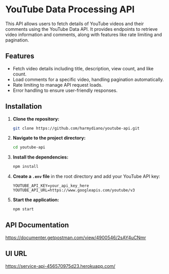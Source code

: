 # YouTube Data Processing API

This API allows users to fetch details of YouTube videos and their comments using the YouTube Data API. It provides endpoints to retrieve video information and comments, along with features like rate limiting and pagination.

## Features

- Fetch video details including title, description, view count, and like count.
- Load comments for a specific video, handling pagination automatically.
- Rate limiting to manage API request loads.
- Error handling to ensure user-friendly responses.

## Installation

1. **Clone the repository:**

   ```bash
   git clone https://github.com/harmydiano/youtube-api.git
   ```

2. **Navigate to the project directory:**

   ```bash
   cd youtube-api
   ```

3. **Install the dependencies:**

   ```bash
   npm install
   ```

4. **Create a `.env` file** in the root directory and add your YouTube API key:

   ```
   YOUTUBE_API_KEY=your_api_key_here
   YOUTUBE_API_URL=https://www.googleapis.com/youtube/v3
   ```

5. **Start the application:**

   ```bash
   npm start
   ```

## API Documentation

<https://documenter.getpostman.com/view/4900546/2sAY4uCNmr>

## UI URL

<https://service-api-456570975d23.herokuapp.com/>
